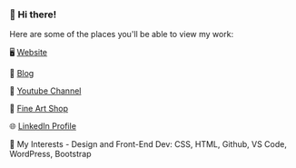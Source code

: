 ### 👋 Hi there!
Here are some of the places you'll be able to view my work:

🖥 <a href="https://www.askdesign.biz">Website</a>

💬 <a href="https://www.askdesign.biz/blog">Blog</a>

💬 <a href="https://www.youtube.com/user/askdesign2">Youtube Channel</a>

🎨 <a href="https://fineartamerica.com/profiles/anne-katzeff/shop">Fine Art Shop</a>

🌐 <a href="https://www.linkedin.com/in/annekatzeff/">LinkedIn Profile</a>

🔭 My Interests - Design and Front-End Dev: CSS, HTML, Github, VS Code, WordPress, Bootstrap



<!--
**askdesign/askdesign** is a ✨ _special_ ✨ repository because its `README.md` (this file) appears on your GitHub profile.

Here are some ideas to get you started:

- 🔭 I’m currently working on ...
- 🌱 I’m currently learning ...
- 👯 I’m looking to collaborate on ...
- 🤔 I’m looking for help with ...
- 💬 Ask me about ...
- 📫 How to reach me: ...
- 😄 Pronouns: ...
- ⚡ Fun fact: ...

---- more emojis here - https://github.com/ikatyang/emoji-cheat-sheet/blob/master/README.md ---
-->
